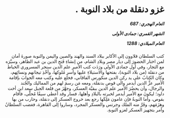 <h1 dir="rtl">غزو دنقلة من بلاد النوبة .</h1>

<h5 dir="rtl">العام الهجري:  687

الشهر القمري: جمادى الأولى

العام الميلادي: 1288</h5>

<p dir="rtl">كتب السلطان قلاوون إلى الأكابر ببلاد السند والهند والصين واليمن والنوبة صورةَ أمان لمن اختار الحضورَ إلى ديار مصر وبلادِ الشام، من إنشاءِ فَتحِ الدين بن عبد الظاهر، وسيَّرَه مع التجار، وفي أول جمادى الأولى ورَدَت كتب الأمير علم الدين سنجر المسروري الخياط من دنقلة (من بلاد النوبة)، بفتحها والاستيلاءِ عليها وأسرِ مُلوكها، وأخْذِ تيجانهم ونسائِهم، وكان الكِتابُ على يد ركن الدين منكورس الفاقاني، فخلع عليه وكتب معه الجوابَ بإقامة الأمير عزِّ الدين أيدمر والي قوص بدنقلة، ومعه مَن رسمَ لهم من المماليك والجُند والرجال، وأن يحضُرَ الأمير علم الدين ببقيَّة العسكر، وجهَّزَ من قلعة الجبل سعد ابن أخت داود؛ ليكونَ مع الأمير أيدمر لخبرته بالبلادِ وأهلها، فسار وقد أعطي سيفًا مُحلًّى، فأقام بقوص، وأما النوبةُ فإن عامون مَلِكَها رجع بعد خروج العسكر إلى دنقلة، وحارب من بها وهزَمَهم، وفَرَّ منه الملك وجرتس والعسكر المجرد، وساروا إلى القاهرة، فغضب السلطانُ وأمر بتجهيز العسكر لغزو النوبةِ.</p></br>
